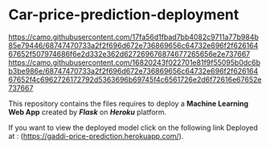 # Car-price-prediction-deployment
https://camo.githubusercontent.com/17fa56d1fbad7bb4082c9711a77b984b85e79446/68747470733a2f2f696d672e736869656c64732e696f2f62616467652f507974686f6e2d332e362d627269676874677265656e2e737667
https://camo.githubusercontent.com/16820243f022701e81f9f55095b0dc6bb3be986e/68747470733a2f2f696d672e736869656c64732e696f2f62616467652f4c6962726172792d5363696b69745f4c6561726e2d6f72616e67652e737667

This repository contains the files requires to deploy a **Machine Learning Web App** created by ***Flask*** on ***Heroku*** platform.

If you want to view the deployed model
click on the following link 
Deployed at : (https://gaddi-price-prediction.herokuapp.com/).
